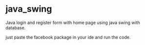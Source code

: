 # java_swing
Java login and register form with home page using java swing with database.

just paste the facebook package in your ide and run the code.